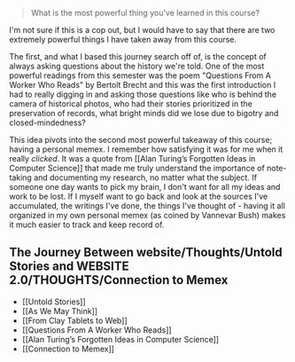 >What is the most powerful thing you've learned in this course?

I'm not sure if this is a cop out, but I would have to say that there are two extremely powerful things I have taken away from this course.

The first, and what I based this journey search off of, is the concept of always asking questions about the history we're told. One of the most powerful readings from this semester was the poem "Questions From A Worker Who Reads" by Bertolt Brecht and this was the first introduction I had to really digging in and asking those questions like who is behind the camera of historical photos, who had their stories prioritized in the preservation of records, what bright minds did we lose due to bigotry and closed-mindedness? 

This idea pivots into the second most powerful takeaway of this course; having a personal memex. I remember how satisfying it was for me when it really *clicked*. It was a quote from [[Alan Turing’s Forgotten Ideas in Computer Science]] that made me truly understand the importance of note-taking and documenting my research, no matter what the subject. If someone one day wants to pick my brain, I don't want for all my ideas and work to be lost. If I myself want to go back and look at the sources I've accumulated, the writings I've done, the things I've thought of - having it all organized in my own personal memex (as coined by Vannevar Bush) makes it much easier to track and keep record of.


## The Journey Between website/Thoughts/Untold Stories and WEBSITE 2.0/THOUGHTS/Connection to Memex
- [[Untold Stories]]
- [[As We May Think]]
- [[From Clay Tablets to Web]]
- [[Questions From A Worker Who Reads]]
- [[Alan Turing’s Forgotten Ideas in Computer Science]]
- [[Connection to Memex]]
